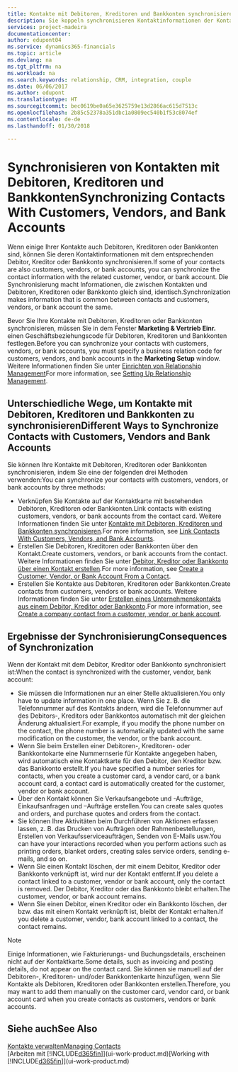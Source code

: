 ```yaml
---
title: Kontakte mit Debitoren, Kreditoren und Bankkonten synchronisieren| Microsoft Docs
description: Sie koppeln synchronisieren Kontaktinformationen der Kontakte, die auch Debitoren, Kreditoren oder Bankkonten sind, so aktualisieren Sie nur Informationen in einem Bereich.
services: project-madeira
documentationcenter: 
author: edupont04
ms.service: dynamics365-financials
ms.topic: article
ms.devlang: na
ms.tgt_pltfrm: na
ms.workload: na
ms.search.keywords: relationship, CRM, integration, couple
ms.date: 06/06/2017
ms.author: edupont
ms.translationtype: HT
ms.sourcegitcommit: bec0619be0a65e3625759e13d2866ac615d7513c
ms.openlocfilehash: 2b85c52378a351dbc1a0809ec540b1f53c8074ef
ms.contentlocale: de-de
ms.lasthandoff: 01/30/2018

---
```

# <a name="synchronizing-contacts-with-customers-vendors-and-bank-accounts"></a><span data-ttu-id="5d3a6-103">Synchronisieren von Kontakten mit Debitoren, Kreditoren und Bankkonten</span><span class="sxs-lookup"><span data-stu-id="5d3a6-103">Synchronizing Contacts With Customers, Vendors, and Bank Accounts</span></span>
<span data-ttu-id="5d3a6-104">Wenn einige Ihrer Kontakte auch Debitoren, Kreditoren oder Bankkonten sind, können Sie deren Kontaktinformationen mit dem entsprechenden Debitor, Kreditor oder Bankkonto synchronisieren.</span><span class="sxs-lookup"><span data-stu-id="5d3a6-104">If some of your contacts are also customers, vendors, or bank accounts, you can synchronize the contact information with the related customer, vendor, or bank account.</span></span> <span data-ttu-id="5d3a6-105">Die Synchronisierung macht Informationen, die zwischen Kontakten und Debitoren, Kreditoren oder Bankkonto gleich sind, identisch.</span><span class="sxs-lookup"><span data-stu-id="5d3a6-105">Synchronization makes information that is common between contacts and customers, vendors, or bank account the same.</span></span>  

<span data-ttu-id="5d3a6-106">Bevor Sie Ihre Kontakte mit Debitoren, Kreditoren oder Bankkonten synchronisieren, müssen Sie in dem Fenster **Marketing & Vertrieb Einr.** einen Geschäftsbeziehungscode für Debitoren, Kreditoren und Bankkonten festlegen.</span><span class="sxs-lookup"><span data-stu-id="5d3a6-106">Before you can synchronize your contacts with customers, vendors, or bank accounts, you must specify a business relation code for customers, vendors, and bank accounts in the **Marketing Setup** window.</span></span> <span data-ttu-id="5d3a6-107">Weitere Informationen finden Sie unter [Einrichten von Relationship Management](marketing-setup-marketing.md)</span><span class="sxs-lookup"><span data-stu-id="5d3a6-107">For more information, see [Setting Up Relationship Management](marketing-setup-marketing.md).</span></span>

## <a name="different-ways-to-synchronize-contacts-with-customers-vendors-and-bank-accounts"></a><span data-ttu-id="5d3a6-108">Unterschiedliche Wege, um Kontakte mit Debitoren, Kreditoren und Bankkonten zu synchronisieren</span><span class="sxs-lookup"><span data-stu-id="5d3a6-108">Different Ways to Synchronize Contacts with Customers, Vendors and Bank Accounts</span></span>
<span data-ttu-id="5d3a6-109">Sie können Ihre Kontakte mit Debitoren, Kreditoren oder Bankkonten synchronisieren, indem Sie eine der folgenden drei Methoden verwenden:</span><span class="sxs-lookup"><span data-stu-id="5d3a6-109">You can synchronize your contacts with customers, vendors, or bank accounts by three methods:</span></span>

* <span data-ttu-id="5d3a6-110">Verknüpfen Sie Kontakte auf der Kontaktkarte mit bestehenden Debitoren, Kreditoren oder Bankkonten.</span><span class="sxs-lookup"><span data-stu-id="5d3a6-110">Link contacts with existing customers, vendors, or bank accounts from the contact card.</span></span> <span data-ttu-id="5d3a6-111">Weitere Informationen finden Sie unter [Kontakte mit Debitoren, Kreditoren und Bankkonten synchronisieren](marketing-how-link-contact.md).</span><span class="sxs-lookup"><span data-stu-id="5d3a6-111">For more information, see [Link Contacts With Customers, Vendors, and Bank Accounts](marketing-how-link-contact.md).</span></span>
* <span data-ttu-id="5d3a6-112">Erstellen Sie Debitoren, Kreditoren oder Bankkonten über den Kontakt.</span><span class="sxs-lookup"><span data-stu-id="5d3a6-112">Create customers, vendors, or bank accounts from the contact.</span></span> <span data-ttu-id="5d3a6-113">Weitere Informationen finden Sie unter [Debitor, Kreditor oder Bankkonto über einen Kontakt erstellen](marketing-how-create-contacts-new-customers-vendors-bank-accounts.md).</span><span class="sxs-lookup"><span data-stu-id="5d3a6-113">For more information, see [Create a Customer, Vendor, or Bank Account From a Contact](marketing-how-create-contacts-new-customers-vendors-bank-accounts.md).</span></span>
* <span data-ttu-id="5d3a6-114">Erstellen Sie Kontakte aus Debitoren, Kreditoren oder Bankkonten.</span><span class="sxs-lookup"><span data-stu-id="5d3a6-114">Create contacts from customers, vendors or bank accounts.</span></span> <span data-ttu-id="5d3a6-115">Weitere Informationen finden Sie unter [Erstellen eines Unternehmenskontakts aus einem Debitor, Kreditor oder Bankkonto](marketing-how-create-contact-companies.md).</span><span class="sxs-lookup"><span data-stu-id="5d3a6-115">For more information, see [Create a company contact from a customer, vendor, or bank account](marketing-how-create-contact-companies.md).</span></span>

## <a name="consequences-of-synchronization"></a><span data-ttu-id="5d3a6-116">Ergebnisse der Synchronisierung</span><span class="sxs-lookup"><span data-stu-id="5d3a6-116">Consequences of Synchronization</span></span>
<span data-ttu-id="5d3a6-117">Wenn der Kontakt mit dem Debitor, Kreditor oder Bankkonto synchronisiert ist:</span><span class="sxs-lookup"><span data-stu-id="5d3a6-117">When the contact is synchronized with the customer, vendor, bank account:</span></span>

* <span data-ttu-id="5d3a6-118">Sie müssen die Informationen nur an einer Stelle aktualisieren.</span><span class="sxs-lookup"><span data-stu-id="5d3a6-118">You only have to update information in one place.</span></span> <span data-ttu-id="5d3a6-119">Wenn Sie z. B. die Telefonnummer auf des Kontakts ändern, wird die Telefonnummer auf des Debitors-, Kreditors oder Bankkontos automatisch mit der gleichen Änderung aktualisiert.</span><span class="sxs-lookup"><span data-stu-id="5d3a6-119">For example, if you modify the phone number on the contact, the phone number is automatically updated with the same modification on the customer, the vendor, or the bank account.</span></span>
* <span data-ttu-id="5d3a6-120">Wenn Sie beim Erstellen einer Debitoren-, Kreditoren- oder Bankkontokarte eine Nummernserie für Kontakte angegeben haben, wird automatisch eine Kontaktkarte für den Debitor, den Kreditor bzw. das Bankkonto erstellt.</span><span class="sxs-lookup"><span data-stu-id="5d3a6-120">If you have specified a number series for contacts, when you create a customer card, a vendor card, or a bank account card, a contact card is automatically created for the customer, vendor or bank account.</span></span>
* <span data-ttu-id="5d3a6-121">Über den Kontakt können Sie Verkaufsangebote und -Aufträge, Einkaufsanfragen und –Aufträge erstellen.</span><span class="sxs-lookup"><span data-stu-id="5d3a6-121">You can create sales quotes and orders, and purchase quotes and orders from the contact.</span></span>
* <span data-ttu-id="5d3a6-122">Sie können Ihre Aktivitäten beim Durchführen von Aktionen erfassen lassen, z. B. das Drucken von Aufträgen oder Rahmenbestellungen, Erstellen von Verkaufsserviceaufträgen, Senden von E-Mails usw.</span><span class="sxs-lookup"><span data-stu-id="5d3a6-122">You can have your interactions recorded when you perform actions such as printing orders, blanket orders, creating sales service orders, sending e-mails, and so on.</span></span>
* <span data-ttu-id="5d3a6-123">Wenn Sie einen Kontakt löschen, der mit einem Debitor, Kreditor oder Bankkonto verknüpft ist, wird nur der Kontakt entfernt.</span><span class="sxs-lookup"><span data-stu-id="5d3a6-123">If you delete a contact linked to a customer, vendor or bank account, only the contact is removed.</span></span> <span data-ttu-id="5d3a6-124">Der Debitor, Kreditor oder das Bankkonto bleibt erhalten.</span><span class="sxs-lookup"><span data-stu-id="5d3a6-124">The customer, vendor, or bank account remains.</span></span>
* <span data-ttu-id="5d3a6-125">Wenn Sie einen Debitor, einen Kreditor oder ein Bankkonto löschen, der bzw. das mit einem Kontakt verknüpft ist, bleibt der Kontakt erhalten.</span><span class="sxs-lookup"><span data-stu-id="5d3a6-125">If you delete a customer, vendor, bank account linked to a contact, the contact remains.</span></span>

> [!NOTE]  
>   <span data-ttu-id="5d3a6-126">Einige Informationen, wie Fakturierungs- und Buchungsdetails, erscheinen nicht auf der Kontaktkarte.</span><span class="sxs-lookup"><span data-stu-id="5d3a6-126">Some details, such as invoicing and posting details, do not appear on the contact card.</span></span> <span data-ttu-id="5d3a6-127">Sie können sie manuell auf der Debitoren-, Kreditoren- und/oder Bankkontenkarte hinzufügen, wenn Sie Kontakte als Debitoren, Kreditoren oder Bankkonten erstellen.</span><span class="sxs-lookup"><span data-stu-id="5d3a6-127">Therefore, you may want to add them manually on the customer card, vendor card, or bank account card when you create contacts as customers, vendors or bank accounts.</span></span>

## <a name="see-also"></a><span data-ttu-id="5d3a6-128">Siehe auch</span><span class="sxs-lookup"><span data-stu-id="5d3a6-128">See Also</span></span>
[<span data-ttu-id="5d3a6-129">Kontakte verwalten</span><span class="sxs-lookup"><span data-stu-id="5d3a6-129">Managing Contacts</span></span>](marketing-contacts.md)  
<span data-ttu-id="5d3a6-130">[Arbeiten mit [!INCLUDE[d365fin](includes/d365fin_md.md)]](ui-work-product.md)</span><span class="sxs-lookup"><span data-stu-id="5d3a6-130">[Working with [!INCLUDE[d365fin](includes/d365fin_md.md)]](ui-work-product.md)</span></span>

